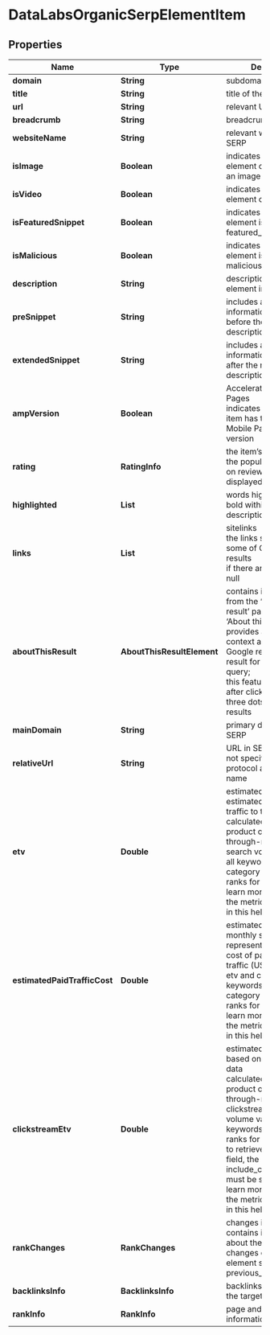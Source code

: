 # DataLabsOrganicSerpElementItem


## Properties

| Name | Type | Description | Notes |
|------------ | ------------- | ------------- | -------------|
**domain** | **String** | subdomain in SERP |[optional]|
**title** | **String** | title of the result in SERP |[optional]|
**url** | **String** | relevant URL in SERP |[optional]|
**breadcrumb** | **String** | breadcrumb in SERP |[optional]|
**websiteName** | **String** | relevant website name in SERP |[optional]|
**isImage** | **Boolean** | indicates whether the element contains an image |[optional]|
**isVideo** | **Boolean** | indicates whether the element contains a video |[optional]|
**isFeaturedSnippet** | **Boolean** | indicates whether the element is a featured_snippet |[optional]|
**isMalicious** | **Boolean** | indicates whether the element is marked as malicious |[optional]|
**description** | **String** | description of the results element in SERP |[optional]|
**preSnippet** | **String** | includes additional information appended before the result description in SERP |[optional]|
**extendedSnippet** | **String** | includes additional information appended after the result description in SERP |[optional]|
**ampVersion** | **Boolean** | Accelerated Mobile Pages<br>indicates whether an item has the Accelerated Mobile Page (AMP) version |[optional]|
**rating** | **RatingInfo** | the item’s rating <br>the popularity rate based on reviews and displayed in SERP |[optional]|
**highlighted** | **List<String>** | words highlighted in bold within the results description |[optional]|
**links** | **List<LinkElement>** | sitelinks<br>the links shown below some of Google’s search results<br>if there are none, equals null |[optional]|
**aboutThisResult** | **AboutThisResultElement** | contains information from the ‘About this result’ panel<br>‘About this result’ panel provides additional context about why Google returned this result for the given query;<br>this feature appears after clicking on the three dots next to most results |[optional]|
**mainDomain** | **String** | primary domain name in SERP |[optional]|
**relativeUrl** | **String** | URL in SERP that does not specify the HTTPs protocol and domain name |[optional]|
**etv** | **Double** | estimated traffic volume<br>estimated paid monthly traffic to the target<br>calculated as the product of CTR (click-through-rate) and search volume values of all keywords in the category that the target ranks for<br>learn more about how the metric is calculated in this help center article |[optional]|
**estimatedPaidTrafficCost** | **Double** | estimated cost of monthly search traffic<br>represents the estimated cost of paid monthly traffic (USD) based on etv and cpc values of all keywords in the category that the target ranks for<br>learn more about how the metric is calculated in this help center article |[optional]|
**clickstreamEtv** | **Double** | estimated traffic volume based on clickstream data<br>calculated as the product of click-through-rate and clickstream search volume values of all keywords the domain ranks for<br>to retrieve results for this field, the parameter include_clickstream_data must be set to true<br>learn more about how the metric is calculated in this help center article |[optional]|
**rankChanges** | **RankChanges** | changes in rankings<br>contains information about the ranking changes of the SERP element since the previous_updated_time |[optional]|
**backlinksInfo** | **BacklinksInfo** | backlinks information for the target website |[optional]|
**rankInfo** | **RankInfo** | page and domain rank information |[optional]|